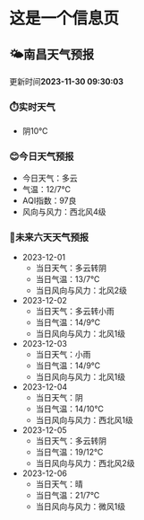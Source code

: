 # 这是一个信息页 
## 🌤️**南昌**天气预报
更新时间**2023-11-30 09:30:03**
### ⏱️实时天气
- 阴10℃
### 😊今日天气预报
- 今日天气：多云
- 气温：12/7℃
- AQI指数：97良
- 风向与风力：西北风4级
### 🤩未来六天天气预报
- 2023-12-01
  - 当日天气：多云转阴
  - 当日气温：13/7℃
  - 当日风向与风力：北风2级
- 2023-12-02
  - 当日天气：多云转小雨
  - 当日气温：14/9℃
  - 当日风向与风力：北风1级
- 2023-12-03
  - 当日天气：小雨
  - 当日气温：14/9℃
  - 当日风向与风力：北风1级
- 2023-12-04
  - 当日天气：阴
  - 当日气温：14/10℃
  - 当日风向与风力：西北风1级
- 2023-12-05
  - 当日天气：多云转阴
  - 当日气温：19/12℃
  - 当日风向与风力：西北风2级
- 2023-12-06
  - 当日天气：晴
  - 当日气温：21/7℃
  - 当日风向与风力：微风1级

